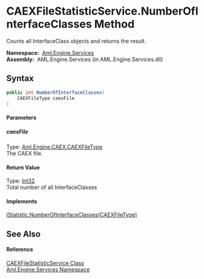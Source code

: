 CAEXFileStatisticService.NumberOfInterfaceClasses Method
========================================================
Counts all InterfaceClass objects and returns the result.

  **Namespace:**  [Aml.Engine.Services][1]  
  **Assembly:**  AML.Engine.Services (in AML.Engine.Services.dll)

Syntax
------

```csharp
public int NumberOfInterfaceClasses(
	CAEXFileType caexFile
)
```

#### Parameters

##### *caexFile*
Type: [Aml.Engine.CAEX.CAEXFileType][2]  
The CAEX file.

#### Return Value
Type: [Int32][3]  
 Total number of all InterfaceClasses 
#### Implements
[IStatistic.NumberOfInterfaceClasses(CAEXFileType)][4]  


See Also
--------

#### Reference
[CAEXFileStatisticService Class][5]  
[Aml.Engine.Services Namespace][1]  

[1]: ../README.md
[2]: ../../Aml.Engine.CAEX/CAEXFileType/README.md
[3]: https://docs.microsoft.com/dotnet/api/system.int32
[4]: ../../Aml.Engine.Services.Interfaces/IStatistic/NumberOfInterfaceClasses.md
[5]: README.md
[6]: https://www.automationml.org
[7]: ../../icons/logoShade.png